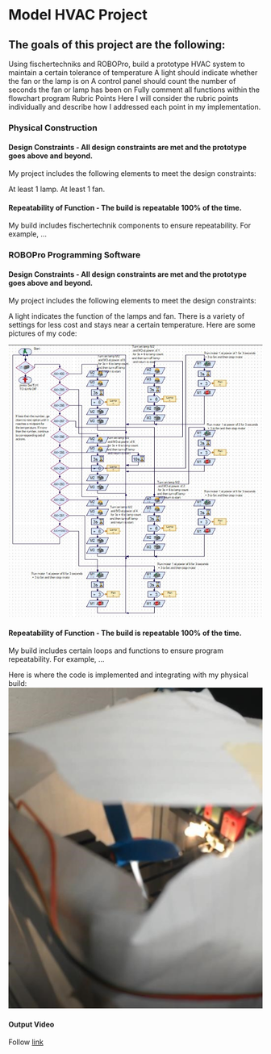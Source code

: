 # Model HVAC Project 
 
## The goals of this project are the following: 
 
Using fischertechniks and ROBOPro, build a prototype HVAC system to maintain a certain tolerance of temperature 
A light should indicate whether the fan or the lamp is on 
A control panel should count the number of seconds the fan or lamp has been on 
Fully comment all functions within the flowchart program 
Rubric Points 
Here I will consider the rubric points individually and describe how I addressed each point in my implementation. 

[//]: # (Image References)

[image1]: https://github.com/bryson-hub/HVAC/blob/master/Images/code.jpg "code"
[image2]: https://github.com/bryson-hub/HVAC/blob/master/Images/fan.jpg "fan"
 
### Physical Construction 
#### Design Constraints - All design constraints are met and the prototype goes above and beyond. 
My project includes the following elements to meet the design constraints: 
 
At least 1 lamp. 
At least 1 fan. 
 
#### Repeatability of Function - The build is repeatable 100% of the time. 
My build includes fischertechnik components to ensure repeatability. For example, ... 
 
### ROBOPro Programming Software 
#### Design Constraints - All design constraints are met and the prototype goes above and beyond. 
My project includes the following elements to meet the design constraints: 
 
A light indicates the function of the lamps and fan. 
There is a variety of settings for less cost and stays near a certain temperature. 
Here are some pictures of my code: 
 
![code][image1]
 
#### Repeatability of Function - The build is repeatable 100% of the time. 
My build includes certain loops and functions to ensure program repeatability. For example, ... 
 
Here is where the code is implemented and integrating with my physical build: 
![fan][image2]

#### Output Video
Follow [link](https://github.com/bryson-hub/HVAC/blob/master/WIN_20191101_09_29_36_Pro_Trim.mp4)

